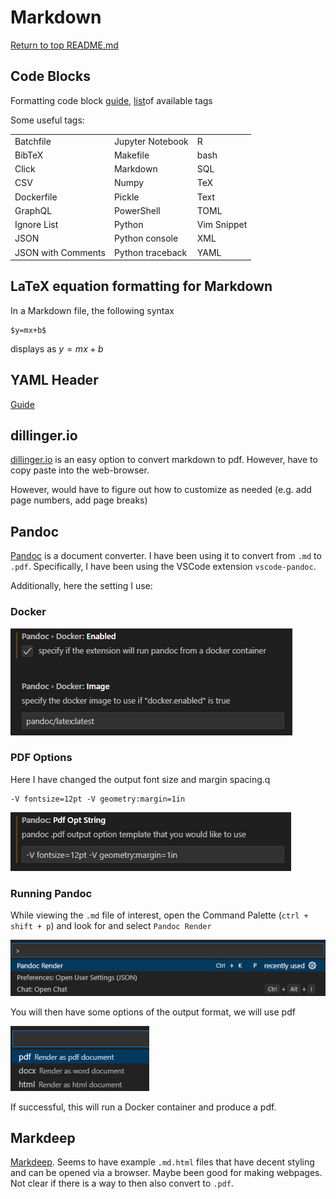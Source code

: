 # Markdown

[Return to top README.md](../../README.md)

## Code Blocks

Formatting code block [guide](https://docs.github.com/en/get-started/writing-on-github/working-with-advanced-formatting/creating-and-highlighting-code-blocks), [list](https://github.com/github/linguist/blob/master/lib/linguist/languages.yml)of available tags

Some useful tags:

|                    |                  |             |
| :----------------- | :--------------- | :---------- |
| Batchfile          | Jupyter Notebook | R           |
| BibTeX             | Makefile         | bash        |
| Click              | Markdown         | SQL         |
| CSV                | Numpy            | TeX         |
| Dockerfile         | Pickle           | Text        |
| GraphQL            | PowerShell       | TOML        |
| Ignore List        | Python           | Vim Snippet |
| JSON               | Python console   | XML         |
| JSON with Comments | Python traceback | YAML        |

<!--
* bash, recommended
* Batchfile
* BibTeX
* Click
* CSV
* Dockerfile
* GraphQL
* Ignore List
* JSON
* JSON with Comments
* Jupyter Notebook
* Makefile
* Markdown
* Numpy
* Pickle
* PowerShell
* Python
* Python console
* Python traceback
* R
* Shell, not recommended
* SQL
* TeX
* Text
* TOML
* Vim Snippet
* XML
* YAML
-->

## LaTeX equation formatting for Markdown

In a Markdown file, the following syntax

```TeX
$y=mx+b$
```

displays as
$y=mx+b$

## YAML Header

[Guide](https://zsmith27.github.io/rmarkdown_crash-course/lesson-4-yaml-headers.html)

## dillinger.io

[dillinger.io](https://dillinger.io/) is an easy option to convert markdown to pdf. However, have to copy paste into the web-browser.

However, would have to figure out how to customize as needed (e.g. add page numbers, add page breaks)

## Pandoc

[Pandoc](https://pandoc.org/) is a document converter. I have been using it to convert from `.md` to `.pdf`. Specifically, I have been using the VSCode extension `vscode-pandoc`.

Additionally, here the setting I use:

### Docker

![1742135526567](image/README/1742135526567.png)

### PDF Options

Here I have changed the output font size and margin spacing.q

```bach
-V fontsize=12pt -V geometry:margin=1in
```

![1742135667749](image/README/1742135667749.png)

### Running Pandoc

While viewing the `.md` file of interest, open the Command Palette (`ctrl + shift + p`) and look for and select `Pandoc Render`

![1743878458095](image/README/1743878458095.png)

You will then have some options of the output format, we will use pdf

![1743878522357](image/README/1743878522357.png)

If successful, this will run a Docker container and produce a pdf.

## Markdeep

[Markdeep](https://casual-effects.com/markdeep/). Seems to have example `.md.html` files that have decent styling and can be opened via a browser. Maybe been good for making webpages. Not clear if there is a way to then also convert to `.pdf`.
